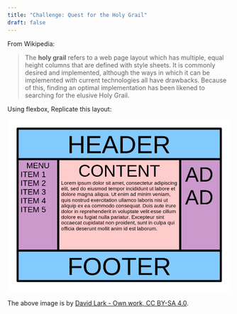 ```yaml
---
title: "Challenge: Quest for the Holy Grail"
draft: false
---
```


From Wikipedia:

> The **holy grail** refers to a web page layout which has multiple, equal height columns that are defined with style sheets. It is commonly desired and implemented, although the ways in which it can be implemented with current technologies all have drawbacks. Because of this, finding an optimal implementation has been likened to searching for the elusive Holy Grail.

Using flexbox, Replicate this layout:

![](./assets/holy-grail.png)

The above image is by [David Lark - Own work, CC BY-SA 4.0](https://commons.wikimedia.org/w/index.php?curid=42413988).
